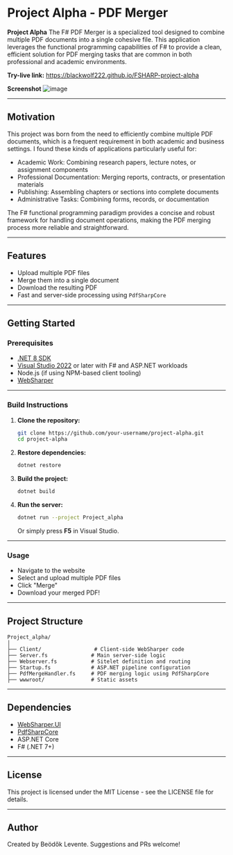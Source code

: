 
# Project Alpha - PDF Merger

**Project Alpha**
The F# PDF Merger is a specialized tool designed to combine multiple PDF documents into a single cohesive file.
This application leverages the functional programming capabilities of F# to provide a clean, efficient solution for PDF merging tasks that are common in both professional and academic environments.

**Try-live link:**
https://blackwolf222.github.io/FSHARP-project-alpha

**Screenshot**
![image](https://github.com/user-attachments/assets/dd7f57ce-acc1-474d-b1c5-888d2cc4fe23)

---

## Motivation

This project was born from the need to efficiently combine multiple PDF documents, which is a frequent requirement in both academic and business settings.
I found these kinds of applications particularly useful for:

- Academic Work: Combining research papers, lecture notes, or assignment components
- Professional Documentation: Merging reports, contracts, or presentation materials
- Publishing: Assembling chapters or sections into complete documents
- Administrative Tasks: Combining forms, records, or documentation

The F# functional programming paradigm provides a concise and robust framework for handling document operations, making the PDF merging process more reliable and straightforward.

---

## Features

- Upload multiple PDF files
- Merge them into a single document
- Download the resulting PDF
- Fast and server-side processing using `PdfSharpCore`

---

## Getting Started

### Prerequisites

- [.NET 8 SDK](https://dotnet.microsoft.com/en-us/download)
- [Visual Studio 2022](https://visualstudio.microsoft.com/) or later with F# and ASP.NET workloads
- Node.js (if using NPM-based client tooling)
- [WebSharper](https://websharper.com/)

---

### Build Instructions

1. **Clone the repository:**

   ```bash
   git clone https://github.com/your-username/project-alpha.git
   cd project-alpha
   ```

2. **Restore dependencies:**

   ```bash
   dotnet restore
   ```

3. **Build the project:**

   ```bash
   dotnet build
   ```

4. **Run the server:**

   ```bash
   dotnet run --project Project_alpha
   ```

   Or simply press **F5** in Visual Studio.

---

### Usage

- Navigate to the website
- Select and upload multiple PDF files
- Click "Merge"
- Download your merged PDF!

---

## Project Structure

```
Project_alpha/
│
├── Client/                 # Client-side WebSharper code
├── Server.fs              # Main server-side logic
├── Webserver.fs           # Sitelet definition and routing
├── Startup.fs             # ASP.NET pipeline configuration
├── PdfMergeHandler.fs     # PDF merging logic using PdfSharpCore
├── wwwroot/               # Static assets
```

---

## Dependencies

- [WebSharper.UI](https://websharper.com/docs/ui)
- [PdfSharpCore](https://github.com/ststeiger/PdfSharpCore)
- ASP.NET Core
- F# (.NET 7+)

---

## License

This project is licensed under the MIT License - see the LICENSE file for details.

---

## Author

Created by Beödők Levente. Suggestions and PRs welcome!
